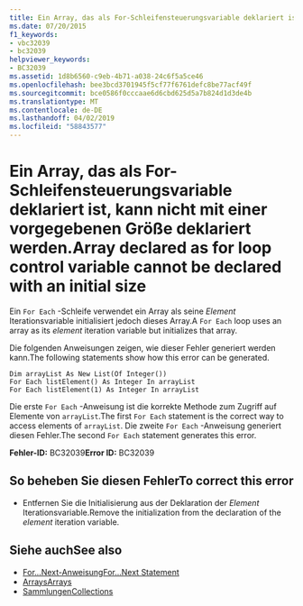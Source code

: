 ```yaml
---
title: Ein Array, das als For-Schleifensteuerungsvariable deklariert ist, kann nicht mit einer vorgegebenen Größe deklariert werden.
ms.date: 07/20/2015
f1_keywords:
- vbc32039
- bc32039
helpviewer_keywords:
- BC32039
ms.assetid: 1d8b6560-c9eb-4b71-a038-24c6f5a5ce46
ms.openlocfilehash: bee3bcd3701945f5cf77f6761defc8be77acf49f
ms.sourcegitcommit: bce0586f0cccaae6d6cbd625d5a7b824d1d3de4b
ms.translationtype: MT
ms.contentlocale: de-DE
ms.lasthandoff: 04/02/2019
ms.locfileid: "58843577"
---
```

# <a name="array-declared-as-for-loop-control-variable-cannot-be-declared-with-an-initial-size"></a><span data-ttu-id="9f2e0-102">Ein Array, das als For-Schleifensteuerungsvariable deklariert ist, kann nicht mit einer vorgegebenen Größe deklariert werden.</span><span class="sxs-lookup"><span data-stu-id="9f2e0-102">Array declared as for loop control variable cannot be declared with an initial size</span></span>
<span data-ttu-id="9f2e0-103">Ein `For Each` -Schleife verwendet ein Array als seine *Element* Iterationsvariable initialisiert jedoch dieses Array.</span><span class="sxs-lookup"><span data-stu-id="9f2e0-103">A `For Each` loop uses an array as its *element* iteration variable but initializes that array.</span></span>  
  
 <span data-ttu-id="9f2e0-104">Die folgenden Anweisungen zeigen, wie dieser Fehler generiert werden kann.</span><span class="sxs-lookup"><span data-stu-id="9f2e0-104">The following statements show how this error can be generated.</span></span>  
  
```  
Dim arrayList As New List(Of Integer())  
For Each listElement() As Integer In arrayList  
For Each listElement(1) As Integer In arrayList  
```  
  
 <span data-ttu-id="9f2e0-105">Die erste `For Each` -Anweisung ist die korrekte Methode zum Zugriff auf Elemente von `arrayList`.</span><span class="sxs-lookup"><span data-stu-id="9f2e0-105">The first `For Each` statement is the correct way to access elements of `arrayList`.</span></span> <span data-ttu-id="9f2e0-106">Die zweite `For Each` -Anweisung generiert diesen Fehler.</span><span class="sxs-lookup"><span data-stu-id="9f2e0-106">The second `For Each` statement generates this error.</span></span>  
  
 <span data-ttu-id="9f2e0-107">**Fehler-ID:** BC32039</span><span class="sxs-lookup"><span data-stu-id="9f2e0-107">**Error ID:** BC32039</span></span>  
  
## <a name="to-correct-this-error"></a><span data-ttu-id="9f2e0-108">So beheben Sie diesen Fehler</span><span class="sxs-lookup"><span data-stu-id="9f2e0-108">To correct this error</span></span>  
  
-   <span data-ttu-id="9f2e0-109">Entfernen Sie die Initialisierung aus der Deklaration der *Element* Iterationsvariable.</span><span class="sxs-lookup"><span data-stu-id="9f2e0-109">Remove the initialization from the declaration of the *element* iteration variable.</span></span>  
  
## <a name="see-also"></a><span data-ttu-id="9f2e0-110">Siehe auch</span><span class="sxs-lookup"><span data-stu-id="9f2e0-110">See also</span></span>

- [<span data-ttu-id="9f2e0-111">For...Next-Anweisung</span><span class="sxs-lookup"><span data-stu-id="9f2e0-111">For...Next Statement</span></span>](../../../visual-basic/language-reference/statements/for-next-statement.md)
- [<span data-ttu-id="9f2e0-112">Arrays</span><span class="sxs-lookup"><span data-stu-id="9f2e0-112">Arrays</span></span>](../../../visual-basic/programming-guide/language-features/arrays/index.md)
- [<span data-ttu-id="9f2e0-113">Sammlungen</span><span class="sxs-lookup"><span data-stu-id="9f2e0-113">Collections</span></span>](../../../standard/collections/index.md)

